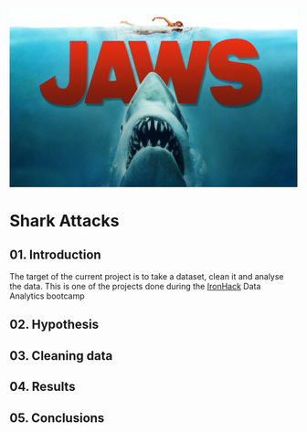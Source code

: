 ![Portada](https://github.com/antoniogarciagiron/Project-Pandas-Shark-Attack/blob/main/images/tiburon.jpg)

# Shark Attacks

## 01. Introduction

The target of the current project is to take a dataset, clean it and analyse the data. This is one of the projects done during the [IronHack](https://www.ironhack.com/es) Data Analytics bootcamp

## 02. Hypothesis

## 03. Cleaning data

## 04. Results

## 05. Conclusions